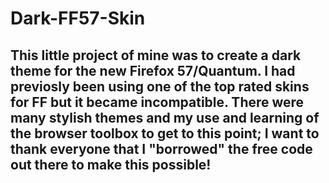 # Dark-FF57-Skin
## This little project of mine was to create a dark theme for the new Firefox 57/Quantum. I had previosly been using one of the top rated skins for FF but it became incompatible. There were many stylish themes and my use and learning of the browser toolbox to get to this point; I want to thank everyone that I "borrowed" the free code out there to make this possible!
